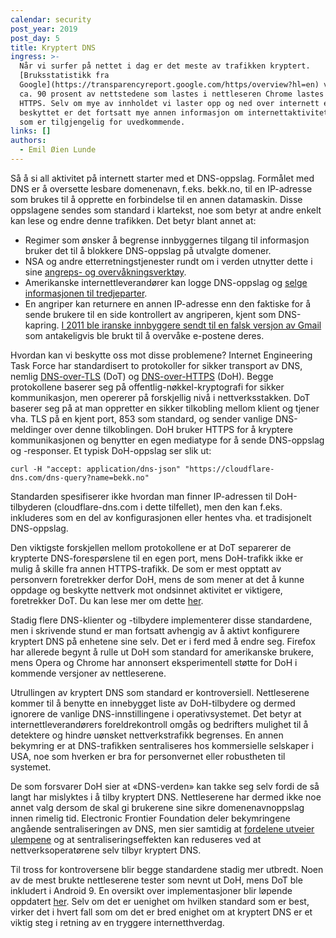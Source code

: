 ```yaml
---
calendar: security
post_year: 2019
post_day: 5
title: Kryptert DNS
ingress: >-
  Når vi surfer på nettet i dag er det meste av trafikken kryptert.
  [Bruksstatistikk fra
  Google](https://transparencyreport.google.com/https/overview?hl=en) viser at
  ca. 90 prosent av nettstedene som lastes i nettleseren Chrome lastes over
  HTTPS. Selv om mye av innholdet vi laster opp og ned over internett er
  beskyttet er det fortsatt mye annen informasjon om internettaktiviteten vår
  som er tilgjengelig for uvedkommende.
links: []
authors:
  - Emil Øien Lunde
---
```

Så å si all aktivitet på internett starter med et DNS-oppslag. Formålet med DNS er å oversette lesbare domenenavn, f.eks. bekk.no, til en IP-adresse som brukes til å opprette en forbindelse til en annen datamaskin. Disse oppslagene sendes som standard i klartekst, noe som betyr at andre enkelt kan lese og endre denne trafikken. Det betyr blant annet at:
- Regimer som ønsker å begrense innbyggernes tilgang til informasjon bruker det til å blokkere DNS-oppslag på utvalgte domener.
- NSA og andre etterretningstjenester rundt om i verden utnytter dette i sine [angreps- og overvåkningsverktøy](https://www.wired.com/2014/03/quantum/). 
- Amerikanske internettleverandører kan logge DNS-oppslag og [selge informasjonen til tredjeparter](https://arstechnica.com/information-technology/2017/03/how-isps-can-sell-your-web-history-and-how-to-stop-them/). 
- En angriper kan returnere en annen IP-adresse enn den faktiske for å sende brukere til en side kontrollert av angriperen, kjent som DNS-kapring. [I 2011 ble iranske innbyggere sendt til en falsk versjon av Gmail](https://slate.com/technology/2016/12/how-the-2011-hack-of-diginotar-changed-the-internets-infrastructure.html) som antakeligvis ble brukt til å overvåke e-postene deres.

Hvordan kan vi beskytte oss mot disse problemene? Internet Engineering Task Force har standardisert to protokoller for sikker transport av DNS, nemlig [DNS-over-TLS](https://tools.ietf.org/html/rfc7858) (DoT) og [DNS-over-HTTPS](https://tools.ietf.org/html/rfc8484) (DoH). Begge protokollene baserer seg på offentlig-nøkkel-kryptografi for sikker kommunikasjon, men opererer på forskjellig nivå i nettverksstakken. DoT baserer seg på at man oppretter en sikker tilkobling mellom klient og tjener vha. TLS på en kjent port, 853 som standard, og sender vanlige DNS-meldinger over denne tilkoblingen. DoH bruker HTTPS for å kryptere kommunikasjonen og benytter en egen mediatype for å sende DNS-oppslag og -responser. Et typisk DoH-oppslag ser slik ut: 
```
curl -H "accept: application/dns-json" "https://cloudflare-dns.com/dns-query?name=bekk.no"
```
Standarden spesifiserer ikke hvordan man finner IP-adressen til DoH-tilbyderen (cloudflare-dns.com i dette tilfellet), men den kan f.eks. inkluderes som en del av konfigurasjonen eller hentes vha. et tradisjonelt DNS-oppslag.

Den viktigste forskjellen mellom protokollene er at DoT separerer de krypterte DNS-forespørslene til en egen port, mens DoH-trafikk ikke er mulig å skille fra annen HTTPS-trafikk. De som er mest opptatt av personvern foretrekker derfor DoH, mens de som mener at det å kunne oppdage og beskytte nettverk mot ondsinnet aktivitet er viktigere, foretrekker DoT. Du kan lese mer om dette [her](https://www.theregister.co.uk/2018/10/30/dns_over_https_controversy/).

Stadig flere DNS-klienter og -tilbydere implementerer disse standardene, men i skrivende stund er man fortsatt avhengig av å aktivt konfigurere kryptert DNS på enhetene sine selv. Det er i ferd med å endre seg. Firefox har allerede begynt å rulle ut DoH som standard for amerikanske brukere, mens Opera og Chrome har annonsert eksperimentell støtte for DoH i kommende versjoner av nettleserene.

Utrullingen av kryptert DNS som standard er kontroversiell. Nettleserene kommer til å benytte en innebygget liste av DoH-tilbydere og dermed ignorere de vanlige DNS-innstillingene i operativsystemet. Det betyr at internettleverandørers foreldrekontroll omgås og bedrifters mulighet til å detektere og hindre uønsket nettverkstrafikk begrenses. En annen bekymring er at DNS-trafikken sentraliseres hos kommersielle selskaper i USA, noe som hverken er bra for personvernet eller robustheten til systemet.

De som forsvarer DoH sier at «DNS-verden» kan takke seg selv fordi de så langt har mislyktes i å tilby kryptert DNS. Nettleserene har dermed ikke noe annet valg dersom de skal gi brukerene sine sikre domenenavnoppslag innen rimelig tid. Electronic Frontier Foundation deler bekymringene angående sentraliseringen av DNS, men sier samtidig at [fordelene utveier ulempene](https://www.eff.org/deeplinks/2019/09/encrypted-dns-could-help-close-biggest-privacy-gap-internet-why-are-some-groups) og at sentraliseringseffekten kan reduseres ved at nettverksoperatørene selv tilbyr kryptert DNS.  

Til tross for kontroversene blir begge standardene stadig mer utbredt. Noen av de mest brukte nettleserene tester som nevnt ut DoH, mens DoT ble inkludert i Android 9. En oversikt over implementasjoner blir løpende oppdatert [her](https://dnsprivacy.org/wiki/display/DP/DNS+Privacy+Implementation+Status). Selv om det er uenighet om hvilken standard som er best, virker det i hvert fall som om det er bred enighet om at kryptert DNS er et viktig steg i retning av en tryggere internetthverdag.
